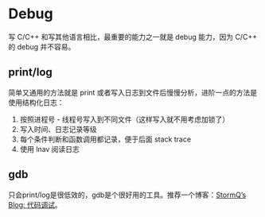 # Debug

写 C/C++ 和写其他语言相比，最重要的能力之一就是 debug 能力，因为 C/C++ 的 debug 并不容易。

## print/log

简单又通用的方法就是 print 或者写入日志到文件后慢慢分析，进阶一点的方法是使用结构化日志：

1. 按照进程号 - 线程号写入到不同文件（这样写入就不用考虑加锁了）
2. 写入时间、日志记录等级
3. 每个条件判断和函数调用都记录，便于后面 stack trace
4. 使用 lnav 阅读日志

## gdb

只会print/log是很低效的，gdb是个很好用的工具。推荐一个博客：[StormQ’s Blog: 代码调试](https://csstormq.github.io/#jump%E4%BB%A3%E7%A0%81%E8%B0%83%E8%AF%95)。
